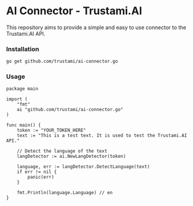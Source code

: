 # AI Connector - Trustami.AI

This repository aims to provide a simple and easy to use connector to the Trustami.AI API.

### Installation

```bash
go get github.com/trustami/ai-connector.go
```

### Usage
```golang
package main

import (
	"fmt"
	ai "github.com/trustami/ai-connector.go"
)

func main() {
	token := "YOUR_TOKEN_HERE"
	text := "This is a test text. It is used to test the Trustami.AI API."

	// Detect the language of the text
	langDetector := ai.NewLangDetector(token)

	language, err := langDetector.DetectLanguage(text)
	if err != nil {
		panic(err)
	}

	fmt.Println(language.Language) // en
}
```

